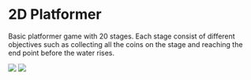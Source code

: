 # 2D Platformer
Basic platformer game with 20 stages. Each stage consist of different objectives such as collecting all the coins on the stage and reaching the end point before the water rises.

<img src="https://user-images.githubusercontent.com/60198805/212795683-c1c05010-b19d-4618-8e7b-354e18675c4c.PNG">


<img src="https://user-images.githubusercontent.com/60198805/212798258-7255f465-a7b1-4112-b70c-bfff37cde7fc.PNG">
